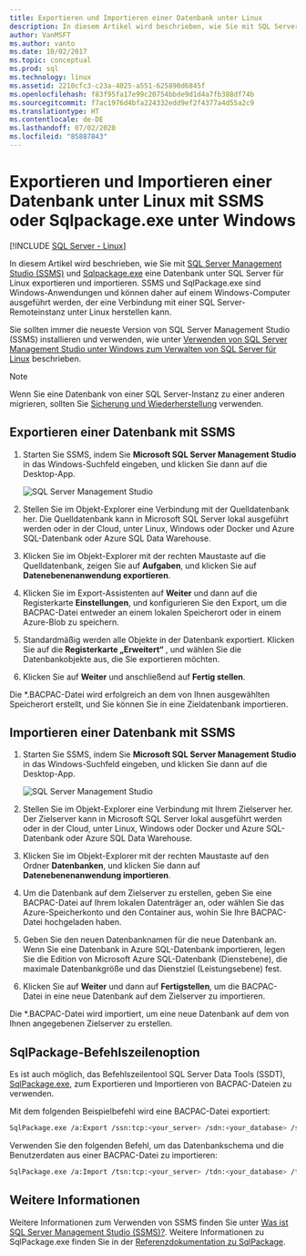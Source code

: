 ```yaml
---
title: Exportieren und Importieren einer Datenbank unter Linux
description: In diesem Artikel wird beschrieben, wie Sie mit SQL Server Management Studio und Sqlpackage.exe eine Datenbank unter SQL Server für Linux exportieren und importieren.
author: VanMSFT
ms.author: vanto
ms.date: 10/02/2017
ms.topic: conceptual
ms.prod: sql
ms.technology: linux
ms.assetid: 2210cfc3-c23a-4025-a551-625890d6845f
ms.openlocfilehash: f83f95fa17e99c20754bbde9d1d4a7fb388df74b
ms.sourcegitcommit: f7ac1976d4bfa224332edd9ef2f4377a4d55a2c9
ms.translationtype: HT
ms.contentlocale: de-DE
ms.lasthandoff: 07/02/2020
ms.locfileid: "85887843"
---
```

# <a name="export-and-import-a-database-on-linux-with-ssms-or-sqlpackageexe-on-windows"></a>Exportieren und Importieren einer Datenbank unter Linux mit SSMS oder Sqlpackage.exe unter Windows

[!INCLUDE [SQL Server - Linux](../includes/applies-to-version/sql-linux.md)]

In diesem Artikel wird beschrieben, wie Sie mit [SQL Server Management Studio (SSMS)](../ssms/download-sql-server-management-studio-ssms.md) und [Sqlpackage.exe](https://msdn.microsoft.com/library/hh550080.aspx) eine Datenbank unter SQL Server für Linux exportieren und importieren. SSMS und SqlPackage.exe sind Windows-Anwendungen und können daher auf einem Windows-Computer ausgeführt werden, der eine Verbindung mit einer SQL Server-Remoteinstanz unter Linux herstellen kann.

Sie sollten immer die neueste Version von SQL Server Management Studio (SSMS) installieren und verwenden, wie unter [Verwenden von SQL Server Management Studio unter Windows zum Verwalten von SQL Server für Linux](sql-server-linux-manage-ssms.md) beschrieben.

> [!NOTE]
> Wenn Sie eine Datenbank von einer SQL Server-Instanz zu einer anderen migrieren, sollten Sie [Sicherung und Wiederherstellung](sql-server-linux-migrate-restore-database.md) verwenden.

## <a name="export-a-database-with-ssms"></a>Exportieren einer Datenbank mit SSMS

1. Starten Sie SSMS, indem Sie **Microsoft SQL Server Management Studio** in das Windows-Suchfeld eingeben, und klicken Sie dann auf die Desktop-App.

    ![SQL Server Management Studio](./media/sql-server-linux-manage-ssms/ssms.png) 

2. Stellen Sie im Objekt-Explorer eine Verbindung mit der Quelldatenbank her. Die Quelldatenbank kann in Microsoft SQL Server lokal ausgeführt werden oder in der Cloud, unter Linux, Windows oder Docker und Azure SQL-Datenbank oder Azure SQL Data Warehouse.

3. Klicken Sie im Objekt-Explorer mit der rechten Maustaste auf die Quelldatenbank, zeigen Sie auf **Aufgaben**, und klicken Sie auf **Datenebenenanwendung exportieren**.

4. Klicken Sie im Export-Assistenten auf **Weiter** und dann auf die Registerkarte **Einstellungen**, und konfigurieren Sie den Export, um die BACPAC-Datei entweder an einem lokalen Speicherort oder in einem Azure-Blob zu speichern.

5. Standardmäßig werden alle Objekte in der Datenbank exportiert. Klicken Sie auf die **Registerkarte „Erweitert“** , und wählen Sie die Datenbankobjekte aus, die Sie exportieren möchten.

6. Klicken Sie auf **Weiter** und anschließend auf **Fertig stellen**.

Die *.BACPAC-Datei wird erfolgreich an dem von Ihnen ausgewählten Speicherort erstellt, und Sie können Sie in eine Zieldatenbank importieren.

## <a name="import-a-database-with-ssms"></a>Importieren einer Datenbank mit SSMS

1. Starten Sie SSMS, indem Sie **Microsoft SQL Server Management Studio** in das Windows-Suchfeld eingeben, und klicken Sie dann auf die Desktop-App.

    ![SQL Server Management Studio](./media/sql-server-linux-manage-ssms/ssms.png) 

2. Stellen Sie im Objekt-Explorer eine Verbindung mit Ihrem Zielserver her. Der Zielserver kann in Microsoft SQL Server lokal ausgeführt werden oder in der Cloud, unter Linux, Windows oder Docker und Azure SQL-Datenbank oder Azure SQL Data Warehouse.

3. Klicken Sie im Objekt-Explorer mit der rechten Maustaste auf den Ordner **Datenbanken**, und klicken Sie dann auf **Datenebenenanwendung importieren**.

4. Um die Datenbank auf dem Zielserver zu erstellen, geben Sie eine BACPAC-Datei auf Ihrem lokalen Datenträger an, oder wählen Sie das Azure-Speicherkonto und den Container aus, wohin Sie Ihre BACPAC-Datei hochgeladen haben.

5. Geben Sie den neuen Datenbanknamen für die neue Datenbank an. Wenn Sie eine Datenbank in Azure SQL-Datenbank importieren, legen Sie die Edition von Microsoft Azure SQL-Datenbank (Dienstebene), die maximale Datenbankgröße und das Dienstziel (Leistungsebene) fest.

6. Klicken Sie auf **Weiter** und dann auf **Fertigstellen**, um die BACPAC-Datei in eine neue Datenbank auf dem Zielserver zu importieren.

Die *.BACPAC-Datei wird importiert, um eine neue Datenbank auf dem von Ihnen angegebenen Zielserver zu erstellen.

## <a name="sqlpackage-command-line-option"></a><a id="sqlpackage"></a> SqlPackage-Befehlszeilenoption

Es ist auch möglich, das Befehlszeilentool SQL Server Data Tools (SSDT), [SqlPackage.exe](https://msdn.microsoft.com/library/hh550080.aspx), zum Exportieren und Importieren von BACPAC-Dateien zu verwenden.

Mit dem folgenden Beispielbefehl wird eine BACPAC-Datei exportiert:

```bash
SqlPackage.exe /a:Export /ssn:tcp:<your_server> /sdn:<your_database> /su:<username> /sp:<password> /tf:<path_to_bacpac>
```

Verwenden Sie den folgenden Befehl, um das Datenbankschema und die Benutzerdaten aus einer BACPAC-Datei zu importieren:

```bash
SqlPackage.exe /a:Import /tsn:tcp:<your_server> /tdn:<your_database> /tu:<username> /tp:<password> /sf:<path_to_bacpac>

```

## <a name="see-also"></a>Weitere Informationen
Weitere Informationen zum Verwenden von SSMS finden Sie unter [Was ist SQL Server Management Studio (SSMS)?](https://msdn.microsoft.com/library/ms174173.aspx). Weitere Informationen zu SqlPackage.exe finden Sie in der [Referenzdokumentation zu SqlPackage](https://msdn.microsoft.com/library/hh550080.aspx).
